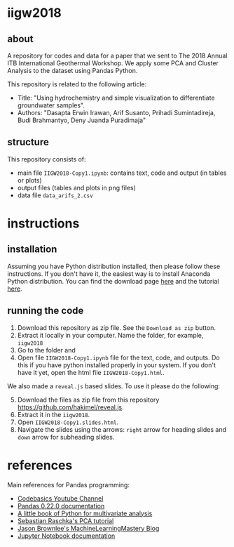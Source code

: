 # iigw2018

## about

A repository for codes and data for a paper that we sent to The 2018 Annual ITB International Geothermal Workshop. We apply some PCA and Cluster Analysis to the dataset using Pandas Python. 

This repository is related to the following article:
- Title: "Using hydrochemistry and simple visualization to differentiate groundwater samples". 
- Authors: "Dasapta Erwin Irawan, Arif Susanto, Prihadi Sumintadireja, Budi Brahmantyo, Deny Juanda Puradimaja"

## structure

This repository consists of:

- main file `IIGW2018-Copy1.ipynb`: contains text, code and output (in tables or plots)
- output files (tables and plots in png files)
- data file `data_arifs_2.csv`

# instructions

## installation
Assuming you have Python distribution installed, then please follow these instructions. If you don't have it, the easiest way is to install Anaconda Python distribution. You can find the download page [here](https://www.anaconda.com/download/) and the tutorial [here](https://www.youtube.com/watch?v=YJC6ldI3hWk).

## running the code

1. Download this repository as zip file. See the `Download as zip` button.
2. Extract it locally in your computer. Name the folder, for example, `iigw2018`
3. Go to the folder and
4. Open file `IIGW2018-Copy1.ipynb` file for the text, code, and outputs. Do this if you have python installed properly in your system. If you don't have it yet, open the html file `IIGW2018-Copy1.html`.

We also made a `reveal.js` based slides. To use it please do the following:

5. Download the files as zip file from this repository https://github.com/hakimel/reveal.js. 
6. Extract it in the `iigw2018`. 
7. Open `IIGW2018-Copy1.slides.html`.
8. Navigate the slides using the arrows: `right` arrow for heading slides and `down` arrow for subheading slides.  

# references

Main references for Pandas programming:

- [Codebasics Youtube Channel](https://www.youtube.com/channel/UCh9nVJoWXmFb7sLApWGcLPQ) 
- [Pandas 0.22.0 documentation](https://pandas.pydata.org/pandas-docs/stable/)
- [A little book of Python for multivariate analysis](http://python-for-multivariate-analysis.readthedocs.io/)
- [Sebastian Raschka's PCA tutorial](http://sebastianraschka.com/Articles/2015_pca_in_3_steps.html)
- [Jason Brownlee's MachineLearningMastery Blog](https://machinelearningmastery.com/visualize-machine-learning-data-python-pandas/)
- [Jupyter Notebook documentation](http://jupyter-notebook.readthedocs.io/)

